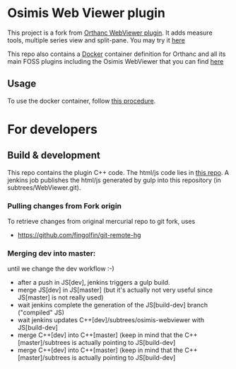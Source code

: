 # Osimis Web Viewer plugin

This project is a fork from [Orthanc WebViewer plugin](http://www.orthanc-server.com/static.php?page=web-viewer).  It adds measure tools, multiple series view and split-pane.  You may try it [here](http://osimisviewer.osimis.io)

This repo also contains a [Docker](https://www.docker.com/) container definition for Orthanc and all its main FOSS plugins including the Osimis WebViewer that you can find [here](https://hub.docker.com/r/osimis/orthanc-webviewer-plugin/builds/)

## Usage

To use the docker container, follow [this procedure](https://bitbucket.org/snippets/osimis/eynLn).

# For developers

## Build & development

This repo contains the plugin C++ code.  The html/js code lies in [this repo](https://bitbucket.org/osimis/osimis-webviewer).  A jenkins job publishes the html/js generated by gulp into this repository (in subtrees/WebViewer.git).

### Pulling changes from Fork origin
To retrieve changes from original mercurial repo to git fork, uses
- https://github.com/fingolfin/git-remote-hg



### Merging dev into master:

until we change the dev workflow :-)

- after a push in JS[dev], jenkins triggers a gulp build.
- merge JS[dev] in JS[master] (but it's actually not very useful since JS[master] is not really used)
- wait jenkins complete the generation of the JS[build-dev] branch ("compiled" JS) 
- wait jenkins updates C++[dev]/subtrees/osimis-webviewer with JS[build-dev]
- merge C++[dev] into C++[master] (keep in mind that the C++[master]/subtrees is actually pointing to JS[build-dev]
- merge C++[dev] into C++[master] (keep in mind that the C++[master]/subtrees is actually pointing to JS[build-dev]